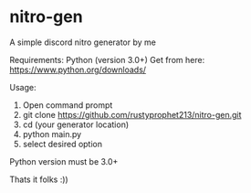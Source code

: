 # nitro-gen

A simple discord nitro generator by me



Requirements:
Python (version 3.0+)
Get from here: https://www.python.org/downloads/

Usage:
1. Open command prompt
2. git clone https://github.com/rustyprophet213/nitro-gen.git
3. cd (your generator location)
4. python main.py
5. select desired option

Python version must be 3.0+

Thats it folks :))
